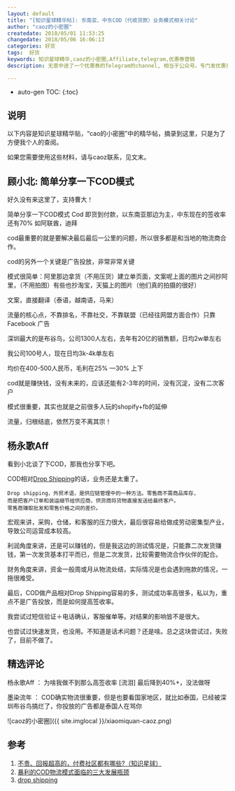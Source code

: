 ```yaml
---
layout: default
title: "[知识星球精华帖]: 东南亚、中东COD（代收货款）业务模式相关讨论"
author: "caoz的小密圈"
createdate: 2018/05/01 11:53:25
changedate: 2018/05/06 16:06:13
categories: 好货
tags:  好货
keywords: 知识星球精华,caoz的小密圈,Affiliate,telegram,优惠券营销
description: 无意中进了一个优惠券的Telegram的channel, 相当于公众号。专门发优惠券，带有aff链接

---
```


* auto-gen TOC:
{:toc}

## 说明

以下内容是知识星球精华贴，“cao的小密圈”中的精华帖，摘录到这里，只是为了方便我个人的查阅。

如果您需要使用这些材料，请与caoz联系，见文末。

## 顾小北: 简单分享一下COD模式

好久没有来这里了，支持曹大！

简单分享一下COD模式 Cod 即货到付款，以东南亚那边为主，中东现在的签收率还有70% 如阿联酋，迪拜 

cod最重要的就是要解决最后最后一公里的问题，所以很多都是和当地的物流商合作。 

cod的另外一个关键是广告投放，非常非常关键 

模式很简单：阿里那边拿货（不用压货）建立单页面，文案呢上面的图片之间抄阿里，（不用拍图）有些也抄淘宝，天猫上的图片（他们真的拍摄的很好） 

文案，直接翻译（泰语，越南语，马来） 

流量的核心点，不靠排名，不靠社交，不靠联盟（已经往网盟方面合作）只靠Facebook 广告 

深圳最大的是布谷鸟，公司1300人左右，去年有20亿的销售额，日均2w单左右 

我公司100号人，现在日均3k-4k单左右 

均价在400-500人民币，毛利在25% —30% 上下 

cod就是赚快钱，没有未来的，应该还能有2-3年的时间，没有沉淀，没有二次客户 

模式很重要，其实也就是之前很多人玩的shopify+fb的延伸 


流量，归根结底，依然万变不离其宗！

## 杨永歌Aff

看到小北谈了下COD，那我也分享下吧。

COD相对[Drop Shipping][3]的话，业务还是太重了。

	Drop shipping，外贸术语，是供应链管理中的一种方法。零售商不需商品库存，
	而是把客户订单和装运细节给供应商，供货商将货物直接发送给最终客户。
	零售商赚取批发和零售价格之间的差价。

宏观来讲，采购，仓储，和客服的压力很大，最后很容易给做成劳动密集型产业，导致公司运营成本较高。

利润角度来讲，还是可以赚钱的，但是我这边的测试情况是，只能靠二次发货赚钱，第一次发货基本打平而已，但是二次发货，比较需要物流合作伙伴的配合。

财务角度来讲，资金一般周或月从物流处结，实际情况是也会遇到拖款的情况，一拖很难受。

最后，COD做产品相对Drop Shipping容易的多，测试成功率高很多，私以为，重点不是广告投放，而是如何提高签收率。

我尝试过短信验证＋电话确认，客服催单等。对结果的影响皆不是很大。

也尝试过快速发货，也没用。不知道是话术问题？还是啥。总之这块尝试过，失败了，目前不做了。

## 精选评论

杨永歌Aff ： 为啥我做不到那么高签收率 [流泪] 最后降到40%+，没法做呀

墨染流年 ： COD确实物流很重要，但是也要看国家地区，就比如泰国，已经被深圳布谷鸟搞烂了，你投放的广告都是泰国人在骂你

![caoz的小密圈]({{ site.imglocal }}/xiaomiquan-caoz.png) 

## 参考

1. [不贵、回报超高的，付费社区都有哪些?（知识星球）][1]
2. [暴利的COD物流模式面临的三大发展瓶颈][2]
3. [drop shipping][3]

[1]: http://www.lijiaocn.com/%E5%A5%BD%E8%B4%A7/2018/04/25/fu-fei-she-que.html "不贵、回报超高的，付费社区都有哪些?（知识星球）" 
[2]: https://zhuanlan.zhihu.com/p/36003173 "暴利的COD物流模式面临的三大发展瓶颈"
[3]: https://baike.baidu.com/item/drop%20shipping/422735?fr=aladdin "drop shipping"
